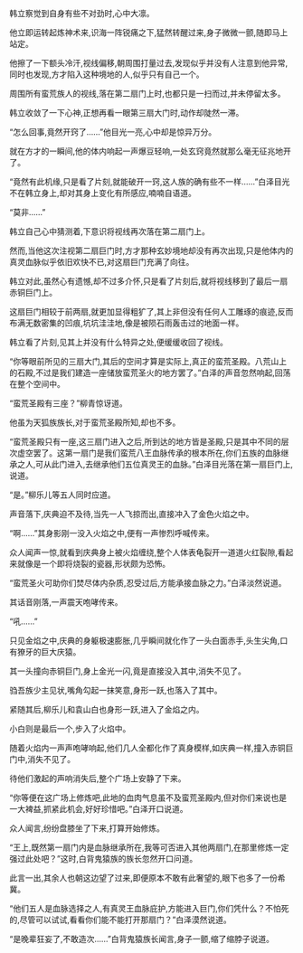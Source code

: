 
韩立察觉到自身有些不对劲时,心中大凛。

他立即运转起炼神术来,识海一阵锐痛之下,猛然转醒过来,身子微微一颤,随即马上站定。

他擦了一下额头冷汗,视线偏移,朝周围打量过去,发现似乎并没有人注意到他异常,同时也发现,方才陷入这种境地的人,似乎只有自己一个。

周围所有蛮荒族人的视线,落在第二扇门上时,也都只是一扫而过,并未停留太多。

韩立收敛了一下心神,正想再看一眼第三扇大门时,动作却陡然一滞。

“怎么回事,竟然开窍了……”他目光一亮,心中却是惊异万分。

就在方才的一瞬间,他的体内响起一声爆豆轻响,一处玄窍竟然就那么毫无征兆地开了。

“竟然有此机缘,只是看了片刻,就能破开一窍,这人族的确有些不一样……”白泽目光不在韩立身上,却对其身上变化有所感应,喃喃自语道。

“莫非……”

韩立自己心中猜测着,下意识将视线再次落在第二扇门上。

然而,当他这次注视第二扇巨门时,方才那种玄妙境地却没有再次出现,只是他体内的真灵血脉似乎依旧欢快不已,对这扇巨门充满了向往。

韩立对此,虽然心有遗憾,却不过多介怀,只是看了片刻后,就将视线移到了最后一扇赤铜巨门上。

这扇巨门相较于前两扇,就更加显得粗犷了,其上非但没有任何人工雕琢的痕迹,反而布满无数密集的凹痕,坑坑洼洼地,像是被陨石雨轰击过的地面一样。

韩立看了片刻,见其上并没有什么特异之处,便缓缓收回了视线。

“你等眼前所见的三扇大门,其后的空间才算是实际上,真正的蛮荒圣殿。八荒山上的石殿,不过是我们建造一座储放蛮荒圣火的地方罢了。”白泽的声音忽然响起,回荡在整个空间中。

“蛮荒圣殿有三座？”柳青惊讶道。

他虽为天狐族族长,对于蛮荒圣殿所知,却也不多。

“蛮荒圣殿只有一座,这三扇门进入之后,所到达的地方皆是圣殿,只是其中不同的层次虚空罢了。这第一扇门是我们蛮荒八王血脉传承的根本所在,你们五族的血脉继承之人,可从此门进入,去继承他们五位真灵王的血脉。”白泽目光落在第一扇巨门上,说道。

“是。”柳乐儿等五人同时应道。

声音落下,庆典迫不及待,当先一人飞掠而出,直接冲入了金色火焰之中。

“啊……”其身影刚一没入火焰之中,便有一声惨烈呼喊传来。

众人闻声一惊,就看到庆典身上被火焰缠绕,整个人体表龟裂开一道道火红裂隙,看起来就像是一个即将烧裂的瓷器,形状颇为恐怖。

“蛮荒圣火可助你们焚尽体内杂质,忍受过后,方能承接血脉之力。”白泽淡然说道。

其话音刚落,一声震天咆哮传来。

“吼……”

只见金焰之中,庆典的身躯极速膨胀,几乎瞬间就化作了一头白面赤手,头生尖角,口有獠牙的巨大庆猿。

其一头撞向赤铜巨门,身上金光一闪,竟是直接没入其中,消失不见了。

驺吾族少主见状,嘴角勾起一抹笑意,身形一跃,也落入了其中。

紧随其后,柳乐儿和袁山白也身形一跃,进入了金焰之内。

小白则是最后一个,步入了火焰中。

随着火焰内一声声咆哮响起,他们几人全都化作了真身模样,如庆典一样,撞入赤铜巨门中,消失不见了。

待他们激起的声响消失后,整个广场上安静了下来。

“你等便在这广场上修炼吧,此地的血肉气息虽不及蛮荒圣殿内,但对你们来说也是一大裨益,抓紧此机会,好好珍惜吧。”白泽开口说道。

众人闻言,纷纷盘膝坐了下来,打算开始修炼。

“王上,既然第一扇门内是血脉继承所在,我等可否进入其他两扇门,在那里修炼一定强过此处吧？”这时,白背鬼猿族的族长忽然开口问道。

此言一出,其余人也朝这边望了过来,即便原本不敢有此奢望的,眼下也多了一份希冀。

“他们五人是血脉选择之人,有真灵王血脉庇护,方能进入巨门,你们凭什么？不怕死的,尽管可以试试,看看你们能不能打开那扇门？”白泽漠然说道。

“是晚辈狂妄了,不敢造次……”白背鬼猿族长闻言,身子一颤,缩了缩脖子说道。